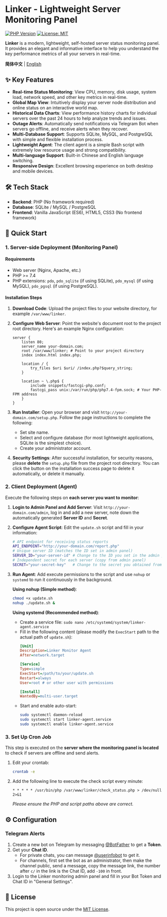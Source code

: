 # Linker - Lightweight Server Monitoring Panel

[![PHP Version](https://img.shields.io/badge/php-%3E=7.4-8892BF.svg)](https://www.php.net/)
[![License: MIT](https://img.shields.io/badge/License-MIT-yellow.svg)](https://opensource.org/licenses/MIT)

**Linker** is a modern, lightweight, self-hosted server status monitoring panel. It provides an elegant and informative interface to help you understand the key performance metrics of all your servers in real-time.

**简体中文** | [English](./README.en.md)

## ✨ Key Features

- **Real-time Status Monitoring**: View CPU, memory, disk usage, system load, network speed, and other key metrics in real-time.
- **Global Map View**: Intuitively display your server node distribution and online status on an interactive world map.
- **Historical Data Charts**: View performance history charts for individual servers over the past 24 hours to help analyze trends and issues.
- **Outage Alerts**: Automatically send notifications via Telegram Bot when servers go offline, and receive alerts when they recover.
- **Multi-Database Support**: Supports SQLite, MySQL, and PostgreSQL with simple and flexible installation process.
- **Lightweight Agent**: The client agent is a simple Bash script with extremely low resource usage and strong compatibility.
- **Multi-language Support**: Built-in Chinese and English language switching.
- **Responsive Design**: Excellent browsing experience on both desktop and mobile devices.

## 🛠️ Tech Stack

- **Backend**: PHP (No framework required)
- **Database**: SQLite / MySQL / PostgreSQL
- **Frontend**: Vanilla JavaScript (ES6), HTML5, CSS3 (No frontend framework)

## 🚀 Quick Start

### 1. Server-side Deployment (Monitoring Panel)

#### Requirements
- Web server (Nginx, Apache, etc.)
- PHP >= 7.4
- PHP extensions: `pdo`, `pdo_sqlite` (if using SQLite), `pdo_mysql` (if using MySQL), `pdo_pgsql` (if using PostgreSQL).

#### Installation Steps
1.  **Download Code**:
    Upload the project files to your website directory, for example `/var/www/linker`.

2.  **Configure Web Server**:
    Point the website's document root to the project root directory. Here's an example Nginx configuration:
    ```nginx
    server {
        listen 80;
        server_name your-domain.com;
        root /var/www/linker; # Point to your project directory
        index index.html index.php;

        location / {
            try_files $uri $uri/ /index.php?$query_string;
        }

        location ~ \.php$ {
            include snippets/fastcgi-php.conf;
            fastcgi_pass unix:/var/run/php/php7.4-fpm.sock; # Your PHP-FPM address
        }
    }
    ```

3.  **Run Installer**:
    Open your browser and visit `http://your-domain.com/setup.php`. Follow the page instructions to complete the following:
    -   Set site name.
    -   Select and configure database (for most lightweight applications, SQLite is the simplest choice).
    -   Create your administrator account.

4.  **Security Settings**:
    After successful installation, for security reasons, please **delete** the `setup.php` file from the project root directory. You can click the button on the installation success page to delete it automatically, or delete it manually.

### 2. Client Deployment (Agent)

Execute the following steps on **each server you want to monitor**:

1.  **Login to Admin Panel and Add Server**:
    Visit `http://your-domain.com/admin`, log in and add a new server, note down the automatically generated **Server ID** and **Secret**.

2.  **Configure Agent Script**:
    Edit the `update.sh` script and fill in your information:
    ```bash
    # API endpoint for receiving status reports
    API_ENDPOINT="http://your-domain.com/report.php"
    # Unique server ID (matches the ID set in admin panel)
    SERVER_ID="your-server-id" # Change to the ID you set in the admin panel
    # Independent secret for each server (copy from admin panel)
    SECRET="your-secret-key"   # Change to the secret you obtained from admin panel
    ```

3.  **Run Agent**:
    Add execute permissions to the script and use `nohup` or `systemd` to run it continuously in the background.

    **Using nohup (Simple method)**:
    ```bash
    chmod +x update.sh
    nohup ./update.sh &
    ```

    **Using systemd (Recommended method)**:
    -   Create a service file: `sudo nano /etc/systemd/system/linker-agent.service`
    -   Fill in the following content (please modify the `ExecStart` path to the actual path of `update.sh`):
        ```ini
        [Unit]
        Description=Linker Monitor Agent
        After=network.target

        [Service]
        Type=simple
        ExecStart=/path/to/your/update.sh
        Restart=always
        User=root # or other user with permissions

        [Install]
        WantedBy=multi-user.target
        ```
    -   Start and enable auto-start:
        ```bash
        sudo systemctl daemon-reload
        sudo systemctl start linker-agent.service
        sudo systemctl enable linker-agent.service
        ```

### 3. Set Up Cron Job

This step is executed on the **server where the monitoring panel is located** to check if servers are offline and send alerts.

1.  Edit your crontab:
    ```bash
    crontab -e
    ```

2.  Add the following line to execute the check script every minute:
    ```crontab
    * * * * * /usr/bin/php /var/www/linker/check_status.php > /dev/null 2>&1
    ```
    *Please ensure the PHP and script paths above are correct.*

## ⚙️ Configuration

### Telegram Alerts
1.  Create a new bot on Telegram by messaging [@BotFather](https://t.me/BotFather) to get a **Token**.
2.  Get your **Chat ID**.
    -   For private chats, you can message [@userinfobot](https://t.me/userinfobot) to get it.
    -   For channels, first set the bot as an administrator, then make the channel public, send a message, copy the message link, the number after `c/` in the link is the Chat ID, add `-100` in front.
3.  Login to the Linker monitoring admin panel and fill in your Bot Token and Chat ID in "General Settings".

## 📄 License

This project is open source under the [MIT License](https://opensource.org/licenses/MIT).

